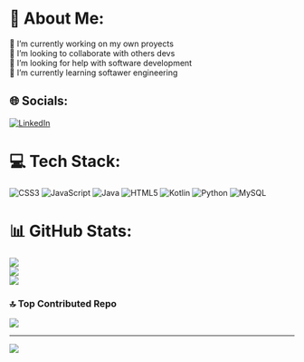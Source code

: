 # 💫 About Me:
🔭 I’m currently working on my own proyects<br>👯 I’m looking to collaborate with others devs<br>🤝 I’m looking for help with software development<br>🌱 I’m currently learning softawer engineering


## 🌐 Socials:
[![LinkedIn](https://img.shields.io/badge/LinkedIn-%230077B5.svg?logo=linkedin&logoColor=white)](https://linkedin.com/in/https://www.linkedin.com/in/ezequiel-amado-cruz-juarez-5b427324a/) 

# 💻 Tech Stack:
![CSS3](https://img.shields.io/badge/css3-%231572B6.svg?style=for-the-badge&logo=css3&logoColor=white) ![JavaScript](https://img.shields.io/badge/javascript-%23323330.svg?style=for-the-badge&logo=javascript&logoColor=%23F7DF1E) ![Java](https://img.shields.io/badge/java-%23ED8B00.svg?style=for-the-badge&logo=java&logoColor=white) ![HTML5](https://img.shields.io/badge/html5-%23E34F26.svg?style=for-the-badge&logo=html5&logoColor=white) ![Kotlin](https://img.shields.io/badge/kotlin-%230095D5.svg?style=for-the-badge&logo=kotlin&logoColor=white) ![Python](https://img.shields.io/badge/python-3670A0?style=for-the-badge&logo=python&logoColor=ffdd54) ![MySQL](https://img.shields.io/badge/mysql-%2300f.svg?style=for-the-badge&logo=mysql&logoColor=white)
# 📊 GitHub Stats:
![](https://github-readme-stats.vercel.app/api?username=snappiermars&theme=react&hide_border=false&include_all_commits=false&count_private=false)<br/>
![](https://github-readme-streak-stats.herokuapp.com/?user=snappiermars&theme=react&hide_border=false)<br/>
![](https://github-readme-stats.vercel.app/api/top-langs/?username=snappiermars&theme=react&hide_border=false&include_all_commits=false&count_private=false&layout=compact)

### 🔝 Top Contributed Repo
![](https://github-contributor-stats.vercel.app/api?username=snappiermars&limit=5&theme=dark&combine_all_yearly_contributions=true)

---
[![](https://visitcount.itsvg.in/api?id=snappiermars&icon=0&color=0)](https://visitcount.itsvg.in)

<!-- Proudly created with GPRM ( https://gprm.itsvg.in ) -->

